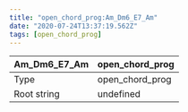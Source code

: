 ```yaml
---
title: "open_chord_prog:Am_Dm6_E7_Am"
date: "2020-07-24T13:37:19.562Z"
tags: [open_chord_prog]
---
```


|Am_Dm6_E7_Am|open_chord_prog|
|---|---|
|Type|open_chord_prog|
|Root string|undefined|

